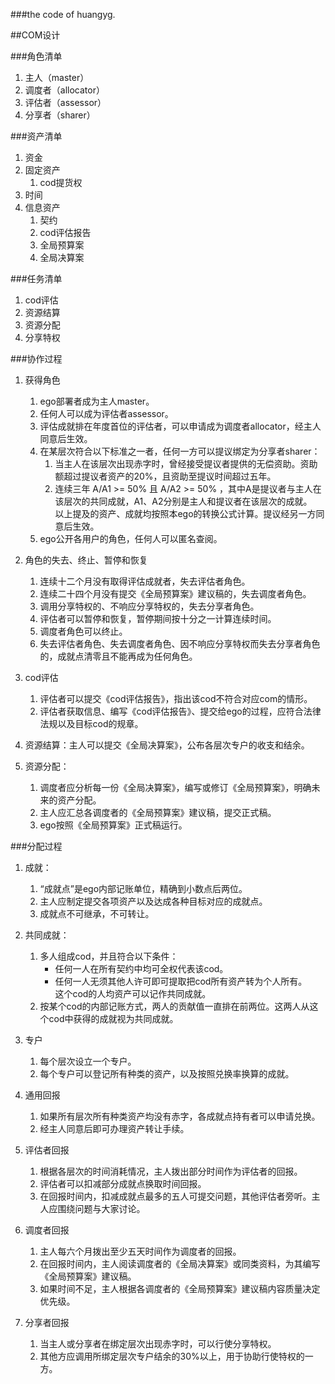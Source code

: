 ###the code of huangyg.

##COM设计 

###角色清单
1. 主人（master）
2. 调度者（allocator）
3. 评估者（assessor）
4. 分享者（sharer）

###资产清单
1. 资金
2. 固定资产
	1. cod提货权
3. 时间
4. 信息资产
	1. 契约
	2. cod评估报告
	3. 全局预算案
	4. 全局决算案

###任务清单
1. cod评估
2. 资源结算 
3. 资源分配
4. 分享特权

###协作过程
1. 获得角色
	1. ego部署者成为主人master。
	2. 任何人可以成为评估者assessor。
	3. 评估成就排在年度首位的评估者，可以申请成为调度者allocator，经主人同意后生效。
	4. 在某层次符合以下标准之一者，任何一方可以提议绑定为分享者sharer：
		1. 当主人在该层次出现赤字时，曾经接受提议者提供的无偿资助。资助额超过提议者资产的20%，且资助至提议时间超过五年。
		2. 连续三年 A/A1 >= 50% 且 A/A2 >= 50% ，其中A是提议者与主人在该层次的共同成就，A1、A2分别是主人和提议者在该层次的成就。  
	以上提及的资产、成就均按照本ego的转换公式计算。提议经另一方同意后生效。
	5. ego公开各用户的角色，任何人可以匿名查阅。

2. 角色的失去、终止、暂停和恢复
	1. 连续十二个月没有取得评估成就者，失去评估者角色。
	2. 连续二十四个月没有提交《全局预算案》建议稿的，失去调度者角色。
	3. 调用分享特权的、不响应分享特权的，失去分享者角色。
	4. 评估者可以暂停和恢复，暂停期间按十分之一计算连续时间。
	5. 调度者角色可以终止。
	6. 失去评估者角色、失去调度者角色、因不响应分享特权而失去分享者角色的，成就点清零且不能再成为任何角色。

3. cod评估
	1. 评估者可以提交《cod评估报告》，指出该cod不符合对应com的情形。
	2. 评估者获取信息、编写《cod评估报告》、提交给ego的过程，应符合法律法规以及目标cod的规章。

4. 资源结算：主人可以提交《全局决算案》，公布各层次专户的收支和结余。

5. 资源分配：
	1. 调度者应分析每一份《全局决算案》，编写或修订《全局预算案》，明确未来的资产分配。
	2. 主人应汇总各调度者的《全局预算案》建议稿，提交正式稿。
	3. ego按照《全局预算案》正式稿运行。

###分配过程
1. 成就：
	1. “成就点”是ego内部记账单位，精确到小数点后两位。
	2. 主人应制定提交各项资产以及达成各种目标对应的成就点。
	3. 成就点不可继承，不可转让。 

2. 共同成就：
	1. 多人组成cod，并且符合以下条件：
		* 任何一人在所有契约中均可全权代表该cod。
		* 任何一人无须其他人许可即可提取把cod所有资产转为个人所有。  
		这个cod的人均资产可以记作共同成就。
	2. 按某个cod的内部记账方式，两人的贡献值一直排在前两位。这两人从这个cod中获得的成就视为共同成就。

3. 专户
	1. 每个层次设立一个专户。
	2. 每个专户可以登记所有种类的资产，以及按照兑换率换算的成就。

4. 通用回报
	1. 如果所有层次所有种类资产均没有赤字，各成就点持有者可以申请兑换。
	2. 经主人同意后即可办理资产转让手续。
 
5. 评估者回报
	1. 根据各层次的时间消耗情况，主人拨出部分时间作为评估者的回报。
	2. 评估者可以扣减部分成就点换取时间回报。
	3. 在回报时间内，扣减成就点最多的五人可提交问题，其他评估者旁听。主人应围绕问题与大家讨论。

6. 调度者回报
	1. 主人每六个月拨出至少五天时间作为调度者的回报。
	2. 在回报时间内，主人阅读调度者的《全局决算案》或同类资料，为其编写《全局预算案》建议稿。
	3. 如果时间不足，主人根据各调度者的《全局预算案》建议稿内容质量决定优先级。

7. 分享者回报
	1. 当主人或分享者在绑定层次出现赤字时，可以行使分享特权。
	2. 其他方应调用所绑定层次专户结余的30%以上，用于协助行使特权的一方。